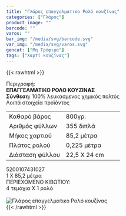 ```yaml
---
title: "Γλάρος επαγγελματικο Ρολό κουζίνας"
categories: ["Γλάρος"]
product_image: ""
barcode: ""
varos: ""
bar_img: "/media/svg/barcode.svg"
var_img: "/media/svg/varos.svg"
gencat: ["Μη Τρόφιμα"]
tags: ["Χαρτί κουζίνας"]
---
```

{{< rawhtml >}}

<div class="sload200"><div class="product"><div id="sistatika">Περιγραφή:</div><div class="alltext"><b>ΕΠΑΓΓΕΛΜΑΤΙΚΟ ΡΟΛΟ ΚΟΥΖΙΝΑΣ</b><br><b>Σύνθεση:</b> 100% λευκασμενος χημικός πολτός<br></div><div id="loipa">Λοιπά στοιχεία προϊόντος</div><table id="diatable" class="glaros"><tbody><tr><td>Καθαρό βάρος</td><td>800γρ.</td></tr><tr><td style="width:50%">Αριθμός φύλλων</td><td>355 διπλά</td></tr><tr><td>Μήκος χαρτιού</td><td>85,2 μέτρα</td></tr><tr><td>Πλάτος ρολού</td><td>0,225 μέτρα</td></tr><tr><td>Διάσταση φύλλου</td><td>22,5 Χ 24 cm</td></tr></tbody></table><div id="barcode"><div id="barimage1"></div><span id="bartext">5200107431027</span></div><div id="varos"><div id="dimimg"></div><span id="varostext">1 Χ 85,2 μέτρα</span></div><div id="kivotio">ΠΕΡΙΕΧΟΜΕΝΟ ΚΙΒΩΤΙΟΥ:<br>4 τεμάχια Χ 1 ρολό</div><br><div class="pimg"><img alt="Γλάρος επαγγελματικο Ρολό κουζίνας" title="Γλάρος επαγγελματικο Ρολό κουζίνας" src="/media/images/glaros-epaggelmatiko-rolo-kouzinas.jpg"></div></div></div>
{{< /rawhtml >}}


